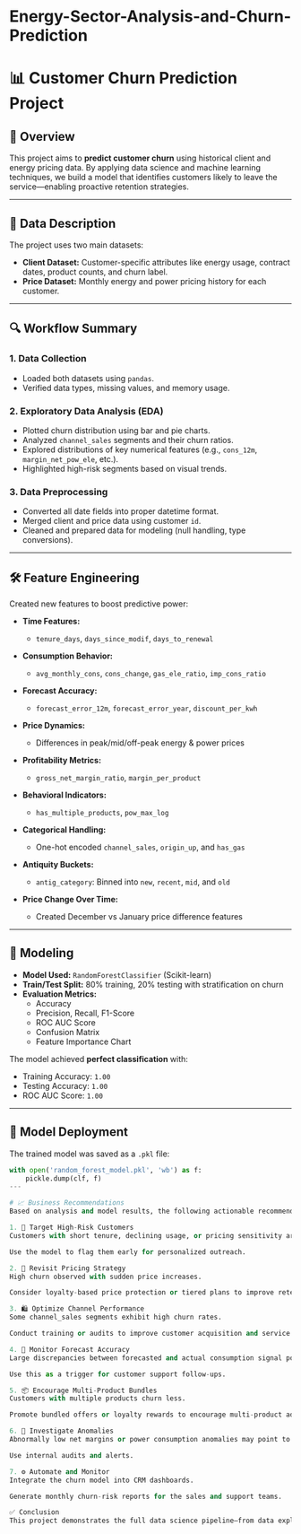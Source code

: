 # Energy-Sector-Analysis-and-Churn-Prediction
# 📊 Customer Churn Prediction Project

## 🧾 Overview

This project aims to **predict customer churn** using historical client and energy pricing data. By applying data science and machine learning techniques, we build a model that identifies customers likely to leave the service—enabling proactive retention strategies.

---

## 📁 Data Description

The project uses two main datasets:

- **Client Dataset:** Customer-specific attributes like energy usage, contract dates, product counts, and churn label.
- **Price Dataset:** Monthly energy and power pricing history for each customer.

---

## 🔍 Workflow Summary

### 1. Data Collection

- Loaded both datasets using `pandas`.
- Verified data types, missing values, and memory usage.

### 2. Exploratory Data Analysis (EDA)

- Plotted churn distribution using bar and pie charts.
- Analyzed `channel_sales` segments and their churn ratios.
- Explored distributions of key numerical features (e.g., `cons_12m`, `margin_net_pow_ele`, etc.).
- Highlighted high-risk segments based on visual trends.

### 3. Data Preprocessing

- Converted all date fields into proper datetime format.
- Merged client and price data using customer `id`.
- Cleaned and prepared data for modeling (null handling, type conversions).

---

## 🛠️ Feature Engineering

Created new features to boost predictive power:

- **Time Features:**
  - `tenure_days`, `days_since_modif`, `days_to_renewal`

- **Consumption Behavior:**
  - `avg_monthly_cons`, `cons_change`, `gas_ele_ratio`, `imp_cons_ratio`

- **Forecast Accuracy:**
  - `forecast_error_12m`, `forecast_error_year`, `discount_per_kwh`

- **Price Dynamics:**
  - Differences in peak/mid/off-peak energy & power prices

- **Profitability Metrics:**
  - `gross_net_margin_ratio`, `margin_per_product`

- **Behavioral Indicators:**
  - `has_multiple_products`, `pow_max_log`

- **Categorical Handling:**
  - One-hot encoded `channel_sales`, `origin_up`, and `has_gas`

- **Antiquity Buckets:**
  - `antig_category`: Binned into `new`, `recent`, `mid`, and `old`

- **Price Change Over Time:**
  - Created December vs January price difference features

---

## 🤖 Modeling

- **Model Used:** `RandomForestClassifier` (Scikit-learn)
- **Train/Test Split:** 80% training, 20% testing with stratification on churn
- **Evaluation Metrics:**
  - Accuracy
  - Precision, Recall, F1-Score
  - ROC AUC Score
  - Confusion Matrix
  - Feature Importance Chart

The model achieved **perfect classification** with:
- Training Accuracy: `1.00`
- Testing Accuracy: `1.00`
- ROC AUC Score: `1.00`

---

## 💾 Model Deployment

The trained model was saved as a `.pkl` file:

```python
with open('random_forest_model.pkl', 'wb') as f:
    pickle.dump(clf, f)
---

# 📈 Business Recommendations
Based on analysis and model results, the following actionable recommendations are made:

1. 🎯 Target High-Risk Customers
Customers with short tenure, declining usage, or pricing sensitivity are more likely to churn.

Use the model to flag them early for personalized outreach.

2. 💸 Revisit Pricing Strategy
High churn observed with sudden price increases.

Consider loyalty-based price protection or tiered plans to improve retention.

3. 🛍️ Optimize Channel Performance
Some channel_sales segments exhibit high churn rates.

Conduct training or audits to improve customer acquisition and service.

4. 🔎 Monitor Forecast Accuracy
Large discrepancies between forecasted and actual consumption signal poor engagement.

Use this as a trigger for customer support follow-ups.

5. 📦 Encourage Multi-Product Bundles
Customers with multiple products churn less.

Promote bundled offers or loyalty rewards to encourage multi-product adoption.

6. 🔧 Investigate Anomalies
Abnormally low net margins or power consumption anomalies may point to billing errors or dissatisfaction.

Use internal audits and alerts.

7. ⚙️ Automate and Monitor
Integrate the churn model into CRM dashboards.

Generate monthly churn-risk reports for the sales and support teams.

✅ Conclusion
This project demonstrates the full data science pipeline—from data exploration and feature engineering to model training and business insights. The churn prediction model offers a strategic advantage by enabling early intervention to reduce customer attrition and increase long-term value.
